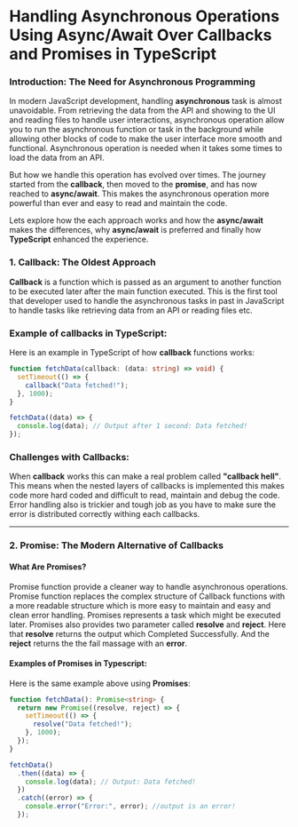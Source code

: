 <!--this blog is not that much refined or professional but you might think that this so called "well-structured" blog i have written is copied from chatGPT or somewhere else, but i swear in this total assignment i never copied, before writing this blog i carefully read two article on this topic, one is from online anther one is created by the chatGPT, after reading carefully i started writing this blog. But the idea of the outline or point or structure  i took it from the chapGpt to make it look more professional as trying to practice the best, which will enhance my learning. I wrote it on my own voice/word after reading/understanding each block from the chatGPT, honestly speaking. -->

# Handling Asynchronous Operations Using Async/Await Over Callbacks and Promises in TypeScript

### Introduction: The Need for Asynchronous Programming

In modern JavaScript development, handling **asynchronous** task is almost unavoidable. From retrieving the data from the API and showing to the UI and reading files to handle user interactions, asynchronous operation allow you to run the asynchronous function or task in the background while allowing other blocks of code to make the user interface more smooth and functional. Asynchronous operation is needed when it takes some times to load the data from an API.

But how we handle this operation has evolved over times. The journey started from the **callback**, then moved to the **promise**, and has now reached to **async/await**. This makes the asynchronous operation more powerful than ever and easy to read and maintain the code.

Lets explore how the each approach works and how the **async/await** makes the differences, why **async/await** is preferred and finally how **TypeScript** enhanced the experience.

### 1. Callback: The Oldest Approach

**Callback** is a function which is passed as an argument to another function to be executed later after the main function executed. This is the first tool that developer used to handle the asynchronous tasks in past in JavaScript to handle tasks like retrieving data from an API or reading files etc.

### Example of callbacks in TypeScript:

Here is an example in TypeScript of how **callback** functions works:

```typescript
function fetchData(callback: (data: string) => void) {
  setTimeout(() => {
    callback("Data fetched!");
  }, 1000);
}

fetchData((data) => {
  console.log(data); // Output after 1 second: Data fetched!
});
```

### Challenges with Callbacks:

When **callback** works this can make a real problem called **"callback hell"**. This means when the nested layers of callbacks is implemented this makes code more hard coded and difficult to read, maintain and debug the code. Error handling also is trickier and tough job as you have to make sure the error is distributed correctly withing each callbacks.

---

### 2. Promise: The Modern Alternative of Callbacks

#### What Are Promises?

Promise function provide a cleaner way to handle asynchronous operations. Promise function replaces the complex structure of Callback functions with a more readable structure which is more easy to maintain and easy and clean error handling. Promises represents a task which might be executed later. Promises also provides two parameter called **resolve** and **reject**. Here that **resolve** returns the output which Completed Successfully. And the **reject** returns the the fail massage with an **error**.

#### Examples of Promises in Typescript:

Here is the same example above using **Promises**:

```typescript
function fetchData(): Promise<string> {
  return new Promise((resolve, reject) => {
    setTimeout(() => {
      resolve("Data fetched!");
    }, 1000);
  });
}

fetchData()
  .then((data) => {
    console.log(data); // Output: Data fetched!
  })
  .catch((error) => {
    console.error("Error:", error); //output is an error!
  });
```


